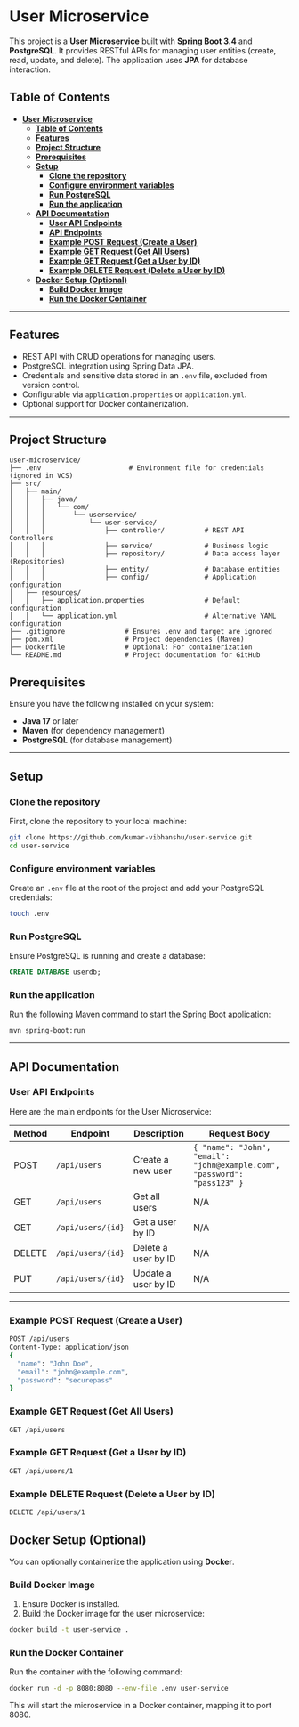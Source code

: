 # **User Microservice**

This project is a **User Microservice** built with **Spring Boot 3.4** and **PostgreSQL**. It provides RESTful APIs for managing user entities (create, read, update, and delete). The application uses **JPA** for database interaction.

## **Table of Contents**
- [**User Microservice**](#user-microservice)
  - [**Table of Contents**](#table-of-contents)
  - [**Features**](#features)
  - [**Project Structure**](#project-structure)
  - [**Prerequisites**](#prerequisites)
  - [**Setup**](#setup)
    - [**Clone the repository**](#clone-the-repository)
    - [**Configure environment variables**](#configure-environment-variables)
    - [**Run PostgreSQL**](#run-postgresql)
    - [**Run the application**](#run-the-application)
  - [**API Documentation**](#api-documentation)
    - [**User API Endpoints**](#user-api-endpoints)
    - [**API Endpoints**](#api-endpoints)
    - [**Example POST Request (Create a User)**](#example-post-request-create-a-user)
    - [**Example GET Request (Get All Users)**](#example-get-request-get-all-users)
    - [**Example GET Request (Get a User by ID)**](#example-get-request-get-a-user-by-id)
    - [**Example DELETE Request (Delete a User by ID)**](#example-delete-request-delete-a-user-by-id)
  - [**Docker Setup (Optional)**](#docker-setup-optional)
    - [**Build Docker Image**](#build-docker-image)
    - [**Run the Docker Container**](#run-the-docker-container)

---

## **Features**
- REST API with CRUD operations for managing users.
- PostgreSQL integration using Spring Data JPA.
- Credentials and sensitive data stored in an `.env` file, excluded from version control.
- Configurable via `application.properties` or `application.yml`.
- Optional support for Docker containerization.

---

## **Project Structure**

```plaintext
user-microservice/
├── .env                      # Environment file for credentials (ignored in VCS)
├── src/
│   ├── main/
│   │   ├── java/
│   │   │   └── com/
│   │   │       └── userservice/
│   │   │           └── user-service/
│   │   │               ├── controller/          # REST API Controllers
│   │   │               ├── service/             # Business logic
│   │   │               ├── repository/          # Data access layer (Repositories)
│   │   │               ├── entity/              # Database entities
│   │   │               ├── config/              # Application configuration
│   ├── resources/
│   │   ├── application.properties               # Default configuration
│   │   └── application.yml                      # Alternative YAML configuration
├── .gitignore               # Ensures .env and target are ignored
├── pom.xml                  # Project dependencies (Maven)
├── Dockerfile               # Optional: For containerization
└── README.md                # Project documentation for GitHub

```



## **Prerequisites**

Ensure you have the following installed on your system:
- **Java 17** or later
- **Maven** (for dependency management)
- **PostgreSQL** (for database management)

---

## **Setup**

### **Clone the repository**

First, clone the repository to your local machine:

```bash
git clone https://github.com/kumar-vibhanshu/user-service.git
cd user-service

``` 
### **Configure environment variables**

Create an `.env` file at the root of the project and add your PostgreSQL credentials:

```bash
touch .env
``` 

### **Run PostgreSQL**

Ensure PostgreSQL is running and create a database:

```sql
CREATE DATABASE userdb;
```

### **Run the application**

Run the following Maven command to start the Spring Boot application:

```bash
mvn spring-boot:run
``` 

---

## **API Documentation**
### **User API Endpoints**

Here are the main endpoints for the User Microservice:

| Method | Endpoint             | Description                    | Request Body                                                        |
|--------|-----------------------|--------------------------------|--------------------------------------------------------------------|
| POST   | `/api/users`          | Create a new user              | `{ "name": "John", "email": "john@example.com", "password": "pass123" }` |
| GET    | `/api/users`          | Get all users                  | N/A                                                                |
| GET    | `/api/users/{id}`     | Get a user by ID               | N/A                                                                |
| DELETE | `/api/users/{id}`     | Delete a user by ID            | N/A                                                                |
| PUT    | `/api/users/{id}`     | Update a user by ID            | N/A

---



### **Example POST Request (Create a User)**

```bash
POST /api/users
Content-Type: application/json
{
  "name": "John Doe",
  "email": "john@example.com",
  "password": "securepass"
}
```

### **Example GET Request (Get All Users)**
```bash
GET /api/users
```
### **Example GET Request (Get a User by ID)**
```bash
GET /api/users/1
```
### **Example DELETE Request (Delete a User by ID)**
```bash
DELETE /api/users/1
```


## **Docker Setup (Optional)**

You can optionally containerize the application using **Docker**.

### **Build Docker Image**

1. Ensure Docker is installed.
2. Build the Docker image for the user microservice:

```bash
docker build -t user-service .
```

### **Run the Docker Container**

Run the container with the following command:

```bash
docker run -d -p 8080:8080 --env-file .env user-service
```
This will start the microservice in a Docker container, mapping it to port 8080.
